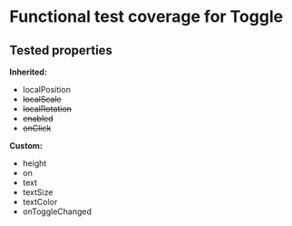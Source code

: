 # Functional test coverage for Toggle
## Tested properties

**Inherited:**
- localPosition
- ~~localScale~~
- ~~localRotation~~
- ~~enabled~~
- ~~onClick~~

**Custom:**
- height
- on
- text
- textSize
- textColor
- onToggleChanged
